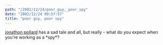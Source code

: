 ```yaml
---
path: "/2002/12/24/poor_guy,_poor_spy" 
date: "2002/12/24 09:57:57" 
title: "poor guy, poor spy" 
---
```

<p><a href="http://www.jonathanpollard.org/facts.htm">jonathon pollard</a> has a sad tale and all, but really - what do you expect when you're working as a *spy*?</p>